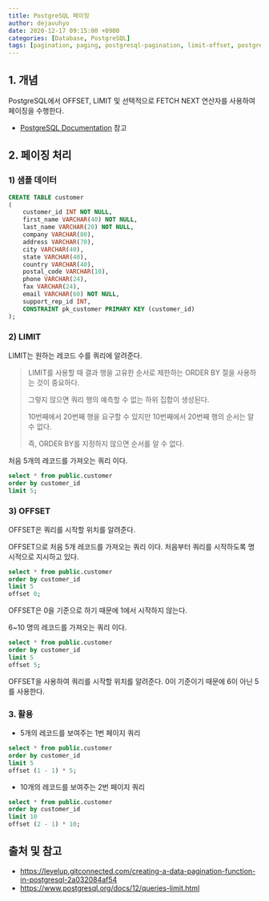 ```yaml
---
title: PostgreSQL 페이징
author: dejavuhyo
date: 2020-12-17 09:15:00 +0900
categories: [Database, PostgreSQL]
tags: [pagination, paging, postgresql-pagination, limit-offset, postgresql-페이징]
---
```


## 1. 개념
PostgreSQL에서 OFFSET, LIMIT 및 선택적으로 FETCH NEXT 연산자를 사용하여 페이징을 수행한다.

* [PostgreSQL Documentation](https://www.postgresql.org/docs/12/queries-limit.html) 참고

## 2. 페이징 처리

### 1) 샘플 데이터

```sql
CREATE TABLE customer
(
    customer_id INT NOT NULL,
    first_name VARCHAR(40) NOT NULL,
    last_name VARCHAR(20) NOT NULL,
    company VARCHAR(80),
    address VARCHAR(70),
    city VARCHAR(40),
    state VARCHAR(40),
    country VARCHAR(40),
    postal_code VARCHAR(10),
    phone VARCHAR(24),
    fax VARCHAR(24),
    email VARCHAR(60) NOT NULL,
    support_rep_id INT,
    CONSTRAINT pk_customer PRIMARY KEY (customer_id)
);
```

### 2) LIMIT
LIMIT는 원하는 레코드 수를 쿼리에 알려준다.

> LIMIT를 사용할 때 결과 행을 고유한 순서로 제한하는 ORDER BY 절을 사용하는 것이 중요하다.
>
> 그렇지 않으면 쿼리 행의 예측할 수 없는 하위 집합이 생성된다.
>
> 10번째에서 20번째 행을 요구할 수 있지만 10번째에서 20번째 행의 순서는 알 수 없다.
>
> 즉, ORDER BY를 지정하지 않으면 순서를 알 수 없다.

처음 5개의 레코드를 가져오는 쿼리 이다.

```sql
select * from public.customer
order by customer_id
limit 5;
```

### 3) OFFSET
OFFSET은 쿼리를 시작할 위치를 알려준다.

OFFSET으로 처음 5개 레코드를 가져오는 쿼리 이다. 처음부터 쿼리를 시작하도록 명시적으로 지시하고 있다.

```sql
select * from public.customer
order by customer_id
limit 5
offset 0;
```

OFFSET은 0을 기준으로 하기 때문에 1에서 시작하지 않는다.

6~10 명의 레코드를 가져오는 쿼리 이다.

```sql
select * from public.customer
order by customer_id
limit 5
offset 5;
```

OFFSET을 사용하여 쿼리를 시작할 위치를 알려준다. 0이 기준이기 때문에 6이 아닌 5를 사용한다.

### 3. 활용

* 5개의 레코드를 보여주는 1번 페이지 쿼리

```sql
select * from public.customer
order by customer_id
limit 5
offset (1 - 1) * 5;
```

* 10개의 레코드를 보여주는 2번 페이지 쿼리

```sql
select * from public.customer
order by customer_id
limit 10
offset (2 - 1) * 10;
```

## 출처 및 참고
* <https://levelup.gitconnected.com/creating-a-data-pagination-function-in-postgresql-2a032084af54>
* <https://www.postgresql.org/docs/12/queries-limit.html>
